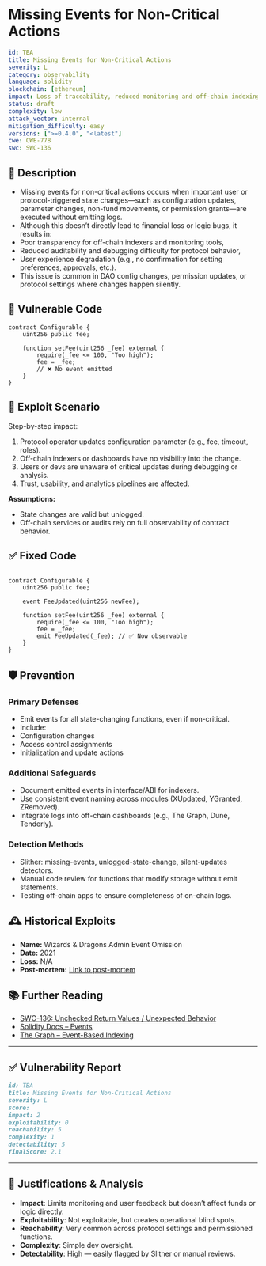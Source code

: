 # Missing Events for Non-Critical Actions

```YAML
id: TBA
title: Missing Events for Non-Critical Actions 
severity: L
category: observability
language: solidity
blockchain: [ethereum]
impact: Loss of traceability, reduced monitoring and off-chain indexing capabilities
status: draft
complexity: low
attack_vector: internal
mitigation_difficulty: easy
versions: [">=0.4.0", "<latest"]
cwe: CWE-778
swc: SWC-136
```

## 📝 Description
- Missing events for non-critical actions occurs when important user or protocol-triggered state changes—such as configuration updates, parameter changes, non-fund movements, or permission grants—are executed without emitting logs. 
- Although this doesn’t directly lead to financial loss or logic bugs, it results in:
- Poor transparency for off-chain indexers and monitoring tools,
- Reduced auditability and debugging difficulty for protocol behavior,
- User experience degradation (e.g., no confirmation for setting preferences, approvals, etc.).
- This issue is common in DAO config changes, permission updates, or protocol settings where changes happen silently.

## 🚨 Vulnerable Code

```solidity
contract Configurable {
    uint256 public fee;

    function setFee(uint256 _fee) external {
        require(_fee <= 100, "Too high");
        fee = _fee;
        // ❌ No event emitted
    }
}
```

## 🧪 Exploit Scenario

Step-by-step impact:

1. Protocol operator updates configuration parameter (e.g., fee, timeout, roles).
2. Off-chain indexers or dashboards have no visibility into the change.
3. Users or devs are unaware of critical updates during debugging or analysis.
4. Trust, usability, and analytics pipelines are affected.

**Assumptions:**

- State changes are valid but unlogged.
- Off-chain services or audits rely on full observability of contract behavior.

## ✅ Fixed Code

```solidity

contract Configurable {
    uint256 public fee;

    event FeeUpdated(uint256 newFee);

    function setFee(uint256 _fee) external {
        require(_fee <= 100, "Too high");
        fee = _fee;
        emit FeeUpdated(_fee); // ✅ Now observable
    }
}
```

## 🛡️ Prevention

### Primary Defenses

- Emit events for all state-changing functions, even if non-critical.
- Include:
- Configuration changes
- Access control assignments
- Initialization and update actions

### Additional Safeguards

- Document emitted events in interface/ABI for indexers.
- Use consistent event naming across modules (XUpdated, YGranted, ZRemoved).
- Integrate logs into off-chain dashboards (e.g., The Graph, Dune, Tenderly).

### Detection Methods

- Slither: missing-events, unlogged-state-change, silent-updates detectors.
- Manual code review for functions that modify storage without emit statements.
- Testing off-chain apps to ensure completeness of on-chain logs.

## 🕰️ Historical Exploits

- **Name:** Wizards & Dragons Admin Event Omission 
- **Date:** 2021 
- **Loss:** N/A 
- **Post-mortem:** [Link to post-mortem](https://blog.solidityscan.com/understanding-events-in-smart-contracts-26e8d50b3eef) 

## 📚 Further Reading

- [SWC-136: Unchecked Return Values / Unexpected Behavior](https://swcregistry.io/docs/SWC-136) 
- [Solidity Docs – Events](https://docs.soliditylang.org/en/latest/contracts.html#events) 
- [The Graph – Event-Based Indexing](https://thegraph.com/docs/en/) 

---

## ✅ Vulnerability Report

```markdown
id: TBA
title: Missing Events for Non-Critical Actions 
severity: L
score:
impact: 2         
exploitability: 0 
reachability: 5   
complexity: 1     
detectability: 5  
finalScore: 2.1

```

---

## 📄 Justifications & Analysis

- **Impact**: Limits monitoring and user feedback but doesn’t affect funds or logic directly.
- **Exploitability**: Not exploitable, but creates operational blind spots.
- **Reachability**: Very common across protocol settings and permissioned functions.
- **Complexity**: Simple dev oversight.
- **Detectability**: High — easily flagged by Slither or manual reviews.